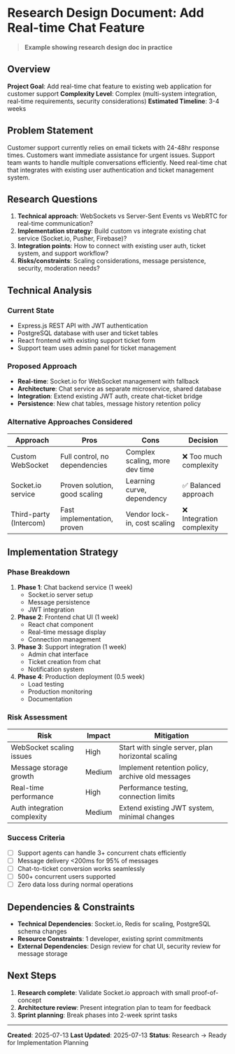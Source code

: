 # Research Design Document: Add Real-time Chat Feature

> **Example showing research design doc in practice**

## Overview
**Project Goal**: Add real-time chat feature to existing web application for customer support
**Complexity Level**: Complex (multi-system integration, real-time requirements, security considerations)
**Estimated Timeline**: 3-4 weeks

## Problem Statement
Customer support currently relies on email tickets with 24-48hr response times. Customers want immediate assistance for urgent issues. Support team wants to handle multiple conversations efficiently. Need real-time chat that integrates with existing user authentication and ticket management system.

## Research Questions
1. **Technical approach**: WebSockets vs Server-Sent Events vs WebRTC for real-time communication?
2. **Implementation strategy**: Build custom vs integrate existing chat service (Socket.io, Pusher, Firebase)?
3. **Integration points**: How to connect with existing user auth, ticket system, and support workflow?
4. **Risks/constraints**: Scaling considerations, message persistence, security, moderation needs?

## Technical Analysis

### Current State
- Express.js REST API with JWT authentication
- PostgreSQL database with user and ticket tables
- React frontend with existing support ticket form
- Support team uses admin panel for ticket management

### Proposed Approach
- **Real-time**: Socket.io for WebSocket management with fallback
- **Architecture**: Chat service as separate microservice, shared database
- **Integration**: Extend existing JWT auth, create chat-ticket bridge
- **Persistence**: New chat tables, message history retention policy

### Alternative Approaches Considered
| Approach | Pros | Cons | Decision |
|----------|------|------|----------|
| Custom WebSocket | Full control, no dependencies | Complex scaling, more dev time | ❌ Too much complexity |
| Socket.io service | Proven solution, good scaling | Learning curve, dependency | ✅ Balanced approach |
| Third-party (Intercom) | Fast implementation, proven | Vendor lock-in, cost scaling | ❌ Integration complexity |

## Implementation Strategy

### Phase Breakdown
1. **Phase 1**: Chat backend service (1 week)
   - Socket.io server setup
   - Message persistence
   - JWT integration
2. **Phase 2**: Frontend chat UI (1 week)
   - React chat component
   - Real-time message display
   - Connection management
3. **Phase 3**: Support integration (1 week)
   - Admin chat interface
   - Ticket creation from chat
   - Notification system
4. **Phase 4**: Production deployment (0.5 week)
   - Load testing
   - Production monitoring
   - Documentation

### Risk Assessment
| Risk | Impact | Mitigation |
|------|--------|------------|
| WebSocket scaling issues | High | Start with single server, plan horizontal scaling |
| Message storage growth | Medium | Implement retention policy, archive old messages |
| Real-time performance | High | Performance testing, connection limits |
| Auth integration complexity | Medium | Extend existing JWT system, minimal changes |

### Success Criteria
- [ ] Support agents can handle 3+ concurrent chats efficiently
- [ ] Message delivery <200ms for 95% of messages
- [ ] Chat-to-ticket conversion works seamlessly
- [ ] 500+ concurrent users supported
- [ ] Zero data loss during normal operations

## Dependencies & Constraints
- **Technical Dependencies**: Socket.io, Redis for scaling, PostgreSQL schema changes
- **Resource Constraints**: 1 developer, existing sprint commitments
- **External Dependencies**: Design review for chat UI, security review for message storage

## Next Steps
1. **Research complete**: Validate Socket.io approach with small proof-of-concept
2. **Architecture review**: Present integration plan to team for feedback
3. **Sprint planning**: Break phases into 2-week sprint tasks

---
**Created**: 2025-07-13
**Last Updated**: 2025-07-13
**Status**: Research → Ready for Implementation Planning